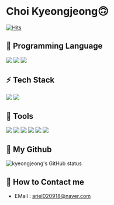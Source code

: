 <h1>Choi Kyeongjeong🙃</h1>


[![Hits](https://hits.seeyoufarm.com/api/count/incr/badge.svg?url=https%3A%2F%2Fgithub.com%2Fkyeongjeong&count_bg=%2379C83D&title_bg=%23555555&icon=github.svg&icon_color=%23E7E7E7&title=kyeongjeong&edge_flat=true)](https://hits.seeyoufarm.com)


🔨 Programming Language
- 
<a href="" target="_blank"><img src="https://img.shields.io/badge/C-A8B9CC?style=flat-square&logo=C&logoColor=white"/></a>
<a href="" target="_blank"><img src="https://img.shields.io/badge/C++-00599C?style=flat-square&logo=C%2B%2B&logoColor=white"/></a>
<a href="" target="_blank"><img src="https://img.shields.io/badge/java-%23ED8B00.svg?style=flat-square&logo=java&logoColor=white"/></a>


⚡ Tech Stack
-
<a href="" target="_blank"><img src="https://img.shields.io/badge/Spring-6DB33F?style=flat-square&logo=Spring&logoColor=white"/></a>
<img src="https://img.shields.io/badge/mysql-4479A1?style=flat-square&logo=mysql&logoColor=white">  


🔧 Tools
- 
<a href="" target="_blank"><img src="https://img.shields.io/badge/git-%23F05033.svg?style=flat-square&logo=git&logoColor=white"/></a>
<a href="" target="_blank"><img src="https://img.shields.io/badge/github-%23121011.svg?style=flat-square&logo=github&logoColor=white"/></a>
<a href="" target="_blank"><img src="https://img.shields.io/badge/Notion-%23000000.svg?style=flat-square&logo=notion&logoColor=white"/></a>
<a href="" target="_blank"><img src="https://img.shields.io/badge/Visual%20Studio%20Code-0078d7.svg?style=flat-square&logo=visual-studio-code&logoColor=white"/></a>
<a href="" target="_blank"><img src="https://img.shields.io/badge/Visual%20Studio-5C2D91.svg?style=flat-square&logo=visual-studio&logoColor=white"/></a>
<a href="" target="_blank"><img src="https://img.shields.io/badge/IntelliJIDEA-000000.svg?style=flat-square&logo=intellij-idea&logoColor=white"/></a>


💾 My Github
- 
![kyeongjeong's GitHub status](https://github-readme-stats.vercel.app/api?username=kyeongjeong&show_icons=true&theme=dracula)
  
💬 How to Contact me
- 
- EMail : <ariel020918@naver.com>








<!--
**kyeongjeong/kyeongjeong** is a ✨ _special_ ✨ repository because its `README.md` (this file) appears on your GitHub profile.

Here are some ideas to get you started:

- 🔭 I’m currently working on ...
- 🌱 I’m currently learning ...
- 👯 I’m looking to collaborate on ...
- 🤔 I’m looking for help with ...
- 💬 Ask me about ...
- 📫 How to reach me: ...
- 😄 Pronouns: ...
- ⚡ Fun fact: ...
-->
